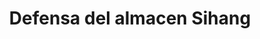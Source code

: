 ﻿---
title: "Defensa del almacen Sihang"
permalink: periodes_756.html
layout: periode
dataInici: 1937-10-26
dataFi: 1937-11-01
sidebar: periodes
pares:
  - id: 755
    title: "Batalla de Shanghái"
    dataInici: "(1937-08-13)"
    dataFi: "(1937-11-26)"

fills:
jocsPrincipals:
jocsEscenaris:
  - title: "Battles #7. 800 Heroes: Defense of Sihang Warehouse "
    bggId: 57691
    dataInici: 
    dataFi: 

jocsEpoca:
jocsEpocaEscenaris:
---
